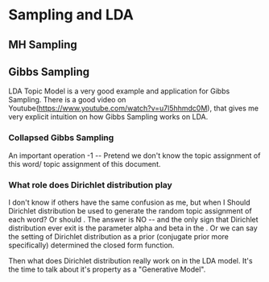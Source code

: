 # Sampling and LDA

## MH Sampling

## Gibbs Sampling

LDA Topic Model is a very good example and application for Gibbs Sampling. There is a good video on Youtube(https://www.youtube.com/watch?v=u7l5hhmdc0M), that gives me very explicit intuition on how Gibbs Sampling works on LDA. 

### Collapsed Gibbs Sampling
An important operation -1 -- Pretend we don't know the topic assignment of this word/ topic assignment of this document. 


### What role does Dirichlet distribution play 

I don't know if others have the same confusion as me, but when I 
Should Dirichlet distribution be used to generate the random topic assignment of each word? Or should . The answer is NO -- and the only sign that Dirichlet distribution ever exit is the parameter alpha and beta in the . Or we can say the setting of Dirichlet distribution as a prior (conjugate prior more specifically) determined the closed form function. 

Then what does Dirichlet distribution really work on in the LDA model. It's the time to talk about it's property as a "Generative Model".

